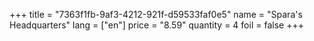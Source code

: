 +++
title = "7363f1fb-9af3-4212-921f-d59533faf0e5"
name = "Spara's Headquarters"
lang = ["en"]
price = "8.59"
quantity = 4
foil = false
+++
